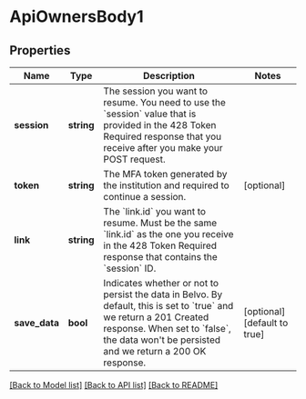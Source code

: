 # ApiOwnersBody1

## Properties
Name | Type | Description | Notes
------------ | ------------- | ------------- | -------------
**session** | **string** | The session you want to resume. You need to use the &#x60;session&#x60; value that is provided in the 428 Token Required response that you receive after you make your POST request. | 
**token** | **string** | The MFA token generated by the institution and required to continue a session. | [optional] 
**link** | **string** | The &#x60;link.id&#x60; you want to resume. Must be the same &#x60;link.id&#x60; as the one you receive in the 428 Token Required response that contains the &#x60;session&#x60; ID. | 
**save_data** | **bool** | Indicates whether or not to persist the data in Belvo. By default, this is set to &#x60;true&#x60; and we return a 201 Created response.  When set to &#x60;false&#x60;, the data won&#x27;t be persisted and we return a 200 OK response. | [optional] [default to true]

[[Back to Model list]](../../README.md#documentation-for-models) [[Back to API list]](../../README.md#documentation-for-api-endpoints) [[Back to README]](../../README.md)

